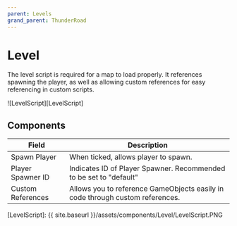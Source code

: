 ```yaml
---
parent: Levels
grand_parent: ThunderRoad
---
```

# Level

The level script is required for a map to load properly. It references spawning the player, as well as allowing custom references for easy referencing in custom scripts. 

![LevelScript][LevelScript]

## Components

| Field                       | Description
| ---                         | ---
| Spawn Player                | When ticked, allows player to spawn.
| Player Spawner ID           | Indicates ID of Player Spawner. Recommended to be set to "default"
| Custom References           | Allows you to reference GameObjects easily in code through custom references.

[LevelScript]: {{ site.baseurl }}/assets/components/Level/LevelScript.PNG